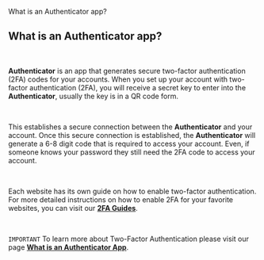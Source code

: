 What is an Authenticator app?
## **What is an Authenticator app?**

<br />

**Authenticator** is an app that generates secure two-factor authentication (2FA) codes for your accounts. When you set up your account with two-factor authentication (2FA), you will receive a secret key to enter into the **Authenticator**, usually the key is in a QR code form. 

<br />

This establishes a secure connection between the **Authenticator** and your account. Once this secure connection is established, the **Authenticator** will generate a 6-8 digit code that is required to access your account. Even, if someone knows your password they still need the 2FA code to access your account.

<br />

Each website has its own guide on how to enable two-factor authentication. For more detailed instructions on how to enable 2FA for your favorite websites, you can visit our [**2FA Guides**](authenticator://guides).

<br />

`IMPORTANT` To learn more about Two-Factor Authentication please visit our page [**What is an Authenticator App**](https://authenticator.2stable.com/what-is-2-factor-authentication-and-how-does-it-work/).
